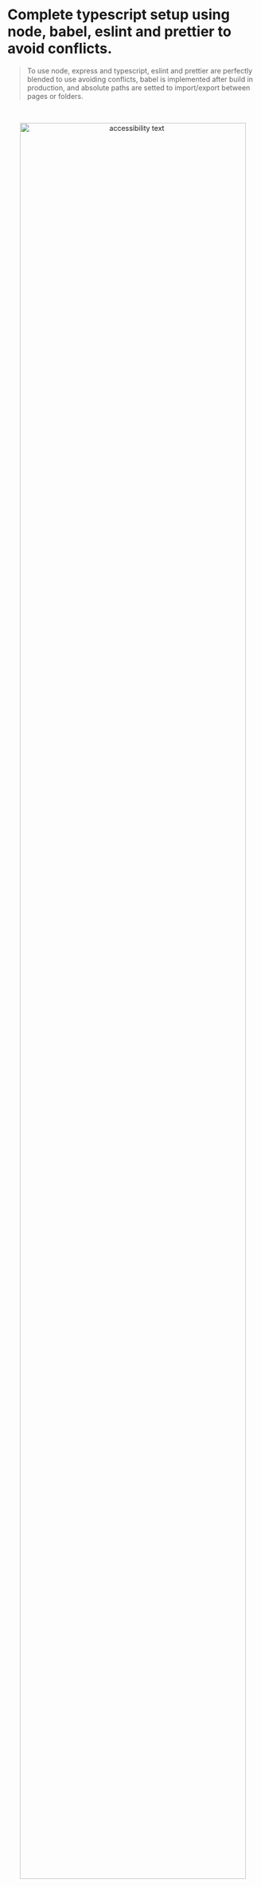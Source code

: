 # Complete typescript setup using node, babel, eslint and prettier to avoid conflicts.

<!-- ## Travis CI badges and github actions
# Logo: Framework, tool, base of the project not all  -->

<!-- Markdown link & img dfn's -->

<!-- [npm-image]: https://img.shields.io/npm/v/datadog-metrics.svg?style=flat-square
[npm-url]: https://npmjs.org/package/datadog-metrics
[npm-downloads]: https://img.shields.io/npm/dm/datadog-metrics.svg?style=flat-square
[travis-image]: https://img.shields.io/travis/escummy/node-datadog-metrics/master.svg?style=flat-square
[travis-url]: https://travis-ci.org/escummy/node-datadog-metrics
[wiki]: https://github.com/escummy/yourproject/wiki -->

 <!-- [![Build Status](https://travis-ci.org/escummy/dillinger.svg?branch=master)](https://travis-ci.org/escummy/dillinger) <img alt="Github workflows" src="https://github.com/thmsgbrt/thmsgbrt/workflows/README%20build/badge.svg"/> <img alt="Contributor Covenant v2.1" src="https://img.shields.io/badge/Contributor%20Covenant-2.1-4baaaa.svg"/> <img alt="License" src="https://img.shields.io/github/license/escummy/webpack-complete?style=flat-square&labelColor=343b41"/> -->

> To use node, express and typescript, eslint and prettier are perfectly blended to use avoiding conflicts, babel is implemented after build in production, and absolute paths are setted to import/export between pages or folders.

<br>

<!-- ## Snapshots -->

<p align="center">
  <img src="https://user-images.githubusercontent.com/90976678/196551126-fd06fdd4-4fea-4123-953e-b1b0000b5e98.gif" width="95%" title="node-typescript-setup repository by escummy" alt="accessibility text">
</p>

<br>

## Getting Started

These instructions will get you a copy of the project up and running on your local machine for development and testing purposes. See deployment for notes on how to deploy on a live system and clone the repository.

<br>

- (Option 1): Clone the repository with link "https"

```bash
  git clone https://github.com/escummy/node-typescript-setup.git
```

- (Option 2): Clone the repository with link "SSH"

```bash
  git clone git@github.com:escummy/node-typescript-setup.git
```

- (Option 3): Download the file.zip to your desktop

<br>

### # Prerequisites

To continue, you need to have installed: [`Node`]

<br>

(Check in your terminal bash)

```
node --version
```

<br>

Else, Install nodejs from the official site 'version LTS' (Recommended)

[English] - https://nodejs.org/en/ (or) [Spanish] - https://nodejs.org/es/

<br>

## Installing dependencies

- Install the necessary dependencies and devDependencies from any package.json

```bash
  npm install
```

<br>

## Development setup

Depending on the mode we want to use, we can run the following commands:

<br>

### # Start server

- To start a server in mode development at localhost, and keep it watching for changes.

```bash
  npm run dev
```

- This command is the only one that can also be used typing just 'npm start'
- To Stop the local server while is running on terminal, you can type `control + c` to finish the watcher and shut down the server.

<br>

### # Build in Production mode

- Production - At the end of your development, build with this mode to transpile and compile, minify files, preparing the codebase to be ready in production, that include improvements and performance (filename #hashes), avoiding spaces, indented, comments, memory saving and browser compatibility among others.

* NOTE: If you run 'npm install' in production mode, you'll also install DevDependencies.

```bash
  npm run build
```

<br>

### # Start a server using production code

- After "npm run build" you can start a server to check how is going your code before any deployment.

```bash
  npm run start
```

<br>


### # Lint and formatting

 To complete linting onPaste or onSave, you should add some additional configuration to install in your favorite code editor to be able and to see formatting after save or after delay, depending of the case.

```bash
  npm run lint
```

Recomendations: 
- Check this visual studio code [settings.json](https://github.com/escummy/vscode-settings-json)
- To install the necessary extensions, add 'missing extensions' to your vscode

<br>

<!-- ### # Check status

- Run `Watch`: Which just watches for changes and still does development compiling, it shows any console.log declared for example

```bash
  npm run watch
```

This will launch a web browser that will auto-update every time you save a watched file as(#specify-files-to-watch), but before push to production, we recommend minify the outputs files and caching how this purpose package helper [Browsersync](https://www.browsersync.io/) -->

## Latest releases

<!-- Change link path for each repository (automate actions CI/gist)-->

Repositories use [SemVer](http://semver.org/) for versioning, three-digit numbering technique based patter of Major, Minor and Patch fixes, see the [release tags](https://github.com/escummy/node-typescript-setup/tags) for more details about version available.

<!-- ## Running the tests

The code is tested by 'Jest' including unit-test and global-test, applying documentation from continuous integration, github actions, npm datalog-metrics and Travis-CI

### Break down into end to end tests

Explain what these tests test and why

```
npm test
```

### And coding style tests

Explain what these tests test and why

```
Give an example
``` -->


<br>

## Contributing

Contributions are always welcome.

See [CONTRIBUTING](.github/CONTRIBUTING.md) for ways to get started, you can colaborate addings features to improve the repository, you can feel free to suggest anything or help solving issues via pull request.

<!-- Please read [CONTRIBUTING.md](https://gist.github.com/escummy/b24679402957c63ec426) for details on our code of conduct, and the process for submitting pull requests. -->

Please adhere to this project [CODE_OF_CONDUCT](.github/CODE_OF_CONDUCT.md), examples of behavior that contributes to a positive environment for our community and adapted from the Contributor Covenant, version 2.0, available at https://www.contributor-covenant.org/version/2/0/code_of_conduct.html

> **[Author]**: Gonzalo Cugiani (Amsterdam, North Holland, Netherlands)
>
> - [www.github.com/github.com/escummy](https://github.com/escummy)
> - [www.stackoverflow.com/escummy](https://stackoverflow.com/users/20149906/escummy?tab=profile)
> - [www.linkedin.com/in/gonzalocugiani](https://linkedin.com/in/gonzalocugiani)

<br>

## About Licenses

A licensor may grant a license under intellectual property laws to authorize a use (such as copying software or using a patented invention) to a licensee, sparing the licensee from a claim of infringement brought by the licensor.

<!-- Change link path for each repository (automate actions CI/gist)-->
License used for this repository <a href="https://github.com/escummy/node-typescript-setup/blob/main/LICENSE">`[`MIT License`]`</a>

<!-- #### Hashtags

#webpack #starter #initialfiles #developmentmode #productionmode #packagejson #webpackconfig #babelconfig #dev #prod #npmstart #yarnstart #build #builddev #buildprod #github #badges -->

<br><br>

---

<p align="center">. . .</p>

<p align="center">This <i>README</i> file was updated</br>Last refresh: Tuesday, 19 Oct, 00:44 CET<br/></p>

<br><br><br>
